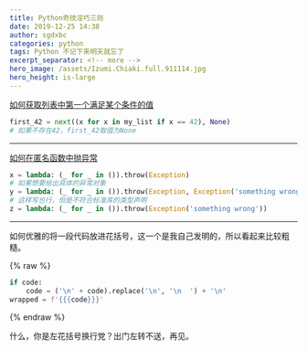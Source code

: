 ```yaml
---
title: Python奇技淫巧三则
date: 2019-12-25 14:38
author: sgdxbc
categories: python
tags: Python 不记下来明天就忘了
excerpt_separator: <!-- more -->
hero_image: /assets/Izumi.Chiaki.full.911114.jpg
hero_height: is-large
---
```


[如何获取列表中第一个满足某个条件的值](https://stackoverflow.com/a/8534381)

```python
first_42 = next((x for x in my_list if x == 42), None)
# 如果不存在42，first_42取值为None
```

<!-- more -->

----

[如何在匿名函数中抛异常](https://stackoverflow.com/a/8294654)

```python
x = lambda: (_ for _ in ()).throw(Exception)
# 如果想要给出具体的异常对象
y = lambda: (_ for _ in ()).throw(Exception, Exception('something wrong'))
# 这样写也行，但是不符合标准库的类型声明
z = lambda: (_ for _ in ()).throw(Exception('something wrong'))
```

----

如何优雅的将一段代码放进花括号，这一个是我自己发明的，所以看起来比较粗糙。

{% raw %}
```python
if code:
    code = ('\n' + code).replace('\n', '\n  ') + '\n'
wrapped = f'{{{code}}}'
```
{% endraw %}

什么，你是左花括号换行党？出门左转不送，再见。